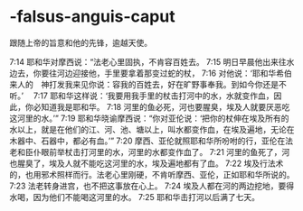 # -falsus-anguis-caput
跟随上帝的旨意和他的先锋，逾越天使。


7:14 耶和华对摩西说：“法老心里固执，不肯容百姓去。
7:15 明日早晨他出来往水边去，你要往河边迎接他，手里要拿着那变过蛇的杖，
7:16 对他说：‘耶和华希伯来人的　神打发我来见你说：容我的百姓去，好在旷野事奉我。到如今你还是不听。’　
7:17 耶和华这样说：‘我要用我手里的杖击打河中的水，水就变作血，因此，你必知道我是耶和华。
7:18 河里的鱼必死，河也要腥臭，埃及人就要厌恶吃这河里的水。’”
7:19 耶和华晓谕摩西说：“你对亚伦说：‘把你的杖伸在埃及所有的水以上，就是在他们的江、河、池、塘以上，叫水都变作血，在埃及遍地，无论在木器中、石器中，都必有血。’”
7:20 摩西、亚伦就照耶和华所吩咐的行，亚伦在法老和臣仆眼前举杖击打河里的水，河里的水都变作血了。
7:21 河里的鱼死了，河也腥臭了，埃及人就不能吃这河里的水，埃及遍地都有了血。
7:22 埃及行法术的，也用邪术照样而行。法老心里刚硬，不肯听摩西、亚伦，正如耶和华所说的。
7:23 法老转身进宫，也不把这事放在心上。
7:24 埃及人都在河的两边挖地，要得水喝，因为他们不能喝这河里的水。
7:25 耶和华击打河以后满了七天。
